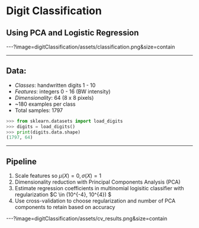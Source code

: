 # Digit Classification 
## Using PCA and Logistic Regression

---?image=digitClassification/assets/classification.png&size=contain

---

## Data: 

* *Classes*: handwritten digits 1 - 10
* *Features*: integers 0 - 16 (BW intensity)
* *Dimensionality*: 64 (8 x 8 pixels)
* ~180 examples per class
* Total samples: 1797

```python
>>> from sklearn.datasets import load_digits
>>> digits = load_digits()
>>> print(digits.data.shape)
(1797, 64)
```

---

## Pipeline 
1. Scale features so $\mu(X) = 0, \sigma(X) = 1$
2. Dimensionality reduction with Principal Components Analysis (PCA)
3. Estimate regression coefficients in multinomial logisitic classifier with regularization $C \in (10^{-4}, 10^{4}) $
4. Use cross-validation to choose regularization and number of PCA components to retain based on accuracy
 
---?image=digitClassification/assets/cv_results.png&size=contain



 







